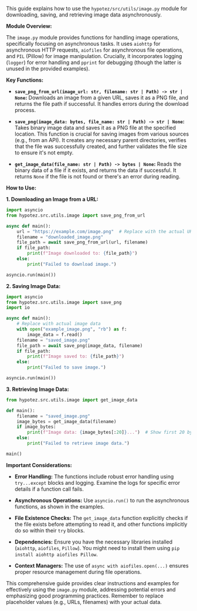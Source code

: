 This guide explains how to use the `hypotez/src/utils/image.py` module for downloading, saving, and retrieving image data asynchronously.

**Module Overview:**

The `image.py` module provides functions for handling image operations, specifically focusing on asynchronous tasks.  It uses `aiohttp` for asynchronous HTTP requests, `aiofiles` for asynchronous file operations, and `PIL` (Pillow) for image manipulation.  Crucially, it incorporates logging (`logger`) for error handling and `pprint` for debugging (though the latter is unused in the provided examples).

**Key Functions:**

* **`save_png_from_url(image_url: str, filename: str | Path) -> str | None`:** Downloads an image from a given URL, saves it as a PNG file, and returns the file path if successful.  It handles errors during the download process.


* **`save_png(image_data: bytes, file_name: str | Path) -> str | None`:** Takes binary image data and saves it as a PNG file at the specified location. This function is crucial for saving images from various sources (e.g., from an API).  It creates any necessary parent directories, verifies that the file was successfully created, and further validates the file size to ensure it's not empty.


* **`get_image_data(file_name: str | Path) -> bytes | None`:** Reads the binary data of a file if it exists, and returns the data if successful.  It returns `None` if the file is not found or there's an error during reading.


**How to Use:**

**1. Downloading an Image from a URL:**

```python
import asyncio
from hypotez.src.utils.image import save_png_from_url

async def main():
    url = "https://example.com/image.png"  # Replace with the actual URL
    filename = "downloaded_image.png"
    file_path = await save_png_from_url(url, filename)
    if file_path:
        print(f"Image downloaded to: {file_path}")
    else:
        print("Failed to download image.")

asyncio.run(main())
```

**2. Saving Image Data:**

```python
import asyncio
from hypotez.src.utils.image import save_png
import io

async def main():
    # Replace with actual image data
    with open("example_image.png", "rb") as f:
        image_data = f.read()
    filename = "saved_image.png"
    file_path = await save_png(image_data, filename)
    if file_path:
        print(f"Image saved to: {file_path}")
    else:
        print("Failed to save image.")

asyncio.run(main())
```

**3. Retrieving Image Data:**

```python
from hypotez.src.utils.image import get_image_data

def main():
    filename = "saved_image.png"
    image_bytes = get_image_data(filename)
    if image_bytes:
        print(f"Image data: {image_bytes[:20]}...")  # Show first 20 bytes
    else:
        print("Failed to retrieve image data.")

main()
```

**Important Considerations:**

* **Error Handling:** The functions include robust error handling using `try...except` blocks and logging.  Examine the logs for specific error details if a function call fails.

* **Asynchronous Operations:**  Use `asyncio.run()` to run the asynchronous functions, as shown in the examples.

* **File Existence Checks:**  The `get_image_data` function explicitly checks if the file exists before attempting to read it, and other functions implicitly do so within their `try` blocks.

* **Dependencies:** Ensure you have the necessary libraries installed (`aiohttp`, `aiofiles`, `Pillow`).  You might need to install them using `pip install aiohttp aiofiles Pillow`.

* **Context Managers:** The use of `async with aiofiles.open(...)` ensures proper resource management during file operations.


This comprehensive guide provides clear instructions and examples for effectively using the `image.py` module, addressing potential errors and emphasizing good programming practices. Remember to replace placeholder values (e.g., URLs, filenames) with your actual data.